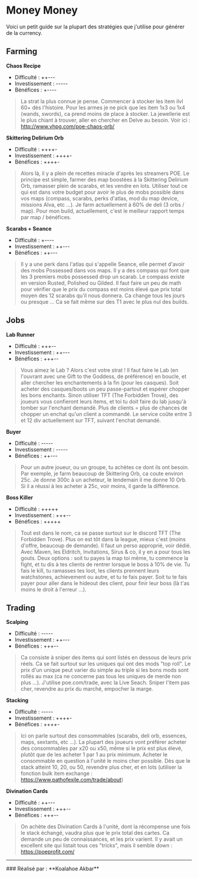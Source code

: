 # Money Money
Voici un petit guide sur la plupart des stratégies que j'utilise pour générer de la currency.


## Farming

**Chaos Recipe**
- Difficulté : ++---
- Investissement : -----
- Bénéfices : +----
> La strat la plus connue je pense. Commencer à stocker les item ilvl 60+ dès l'histoire. Pour les armes je ne pick que les item 1x3 ou 1x4 (wands, swords), ca prend moins de place à stocker. La jewellerie est le plus chiant à trouver, aller en chercher en Delve au besoin. Voir ici : http://www.vhpg.com/poe-chaos-orb/

**Skittering Delirium Orb**
- Difficulté : ++++-
- Investissement : ++++-
- Bénéfices : ++++-
> Alors là, il y a plein de recettes miracle d'après les streamers POE. Le principe est simple, farmer des map boostées à la Skittering Delirium Orb, ramasser plein de scarabs, et les vendre en lots. Utiliser tout ce qui est dans votre budget pour avoir le plus de mobs possible dans vos maps (compass, scarabs, perks d'atlas, mod du map device, missions Alva, etc ...). Je farm actuellement à 60% de deli (3 orbs / map). Pour mon build, actuellement, c'est le meilleur rapport temps par map / bénéfices.

**Scarabs + Seance**
- Difficulté : +----
- Investissement : ++---
- Bénéfices : ++---
> Il y a une perk dans l'atlas qui s'appelle Seance, elle permet d'avoir des mobs Possessed dans vos maps. Il y a des compass qui font que les 3 premiers mobs possessed drop un scarab. Le compass existe en version Rusted, Polished ou Gilded. Il faut faire un peu de math pour vérifier que le prix du compass est moins élevé que prix total moyen des 12 scarabs qu'il nous donnera. Ca change tous les jours ou presque ... Ca se fait même sur des T1 avec le plus nul des builds.

## Jobs

**Lab Runner**
- Difficulté : +++--
- Investissement : ++---
- Bénéfices : +++--
> Vous aimez le Lab ? Alors c'est votre strat ! Il faut faire le Lab (en l'ouvrant avec une Gift to the Goddess, de préférence) en boucle, et aller chercher les enchantements à la fin (pour les casques). Soit acheter des casques/boots un peu passe-partout et espérer chopper les bons enchants. Sinon utiliser TFT (The Forbidden Trove), des joueurs vous confieront leurs items, et toi tu doit faire du lab jusqu'à tomber sur l'enchant demandé. Plus de clients = plus de chances de chopper un enchat qu'un client a commandé. Le service coûte entre 3 et 12 div actuellement sur TFT, suivant l'enchat demandé.

**Buyer**
- Difficulté : -----
- Investissement : -----
- Bénéfices : ++---
> Pour un autre joueur, ou un groupe, tu achètes ce dont ils ont besoin. Par exemple, je farm beaucoup de Skittering Orb, ca coute environ 25c. Je donne 300c à un acheteur, le lendemain il me donne 10 Orb. Si il a réussi à les acheter à 25c, voir moins, il garde la différence.

**Boss Killer**
- Difficulté : +++++
- Investissement : +++--
- Bénéfices : +++++
> Tout est dans le nom, ca se passe surtout sur le discord TFT (The Forbidden Trove). Plus on est tôt dans la league, mieux c'est (moins d'offre, beaucoup de demande). Il faut un perso approprié, voir dédié. Avec Maven, les Eldritch, Invitations, Sirus & co, il y en a pour tous les gouts. Deux options : soit tu payes la map toi même, tu commence la fight, et tu dis à tes clients de rentrer lorsque le boss à 10% de vie. Tu fais le kill, tu ramasses tes loot, les clients prennent leurs watchstones, achievement ou autre, et tu te fais payer. Soit tu te fais payer pour aller dans le hideout des client, pour finir leur boss (là t'as moins le droit à l'erreur ...). 

## Trading

**Scalping**
- Difficulté : -----
- Investissement : ++---
- Bénéfices : +++--
> Ca consiste à sniper des items qui sont listés en dessous de leurs prix réels. Ca se fait surtout sur les uniques qui ont des mods "top roll". Le prix d'un unique peut varier du simple au triple si les bons mods sont rollés au max (ca ne concerne pas tous les uniques de merde non plus ...). J'utilise poe.com/trade, avec la Live Seach. Sniper l'item pas cher, revendre au prix du marché, empocher la marge.

**Stacking**
- Difficulté : -----
- Investissement : ++++-
- Bénéfices : ++++-
> Ici on parle surtout des consommables (scarabs, deli orb, essences, maps, sextants,  etc ...). La plupart des joueurs vont préférer acheter des consommables par x20 ou x50, même si le prix est plus élevé, plutôt que de les acheter 1 par 1 au prix minimum. Acheter le consommable en question à l'unité le moins cher possible. Dès que le stack atteint 10, 20, ou 50, revendre plus cher, et en lots (utiliser la fonction bulk item exchange : https://www.pathofexile.com/trade/about)

**Divination Cards**
- Difficulté : ++---
- Investissement : +++--
- Bénéfices : +++--
> On achète des Divination Cards à l'unité, dont la récompense une fois le stack échangé, vaudra plus que le prix total des cartes. Ca demande un peu de connaissances, et les prix varient. Il y avait un excellent site qui listait tous ces "tricks", mais il semble down : https://poeprofit.com/

<hr>
### Réalisé par : **Koalahoe Akbar**

